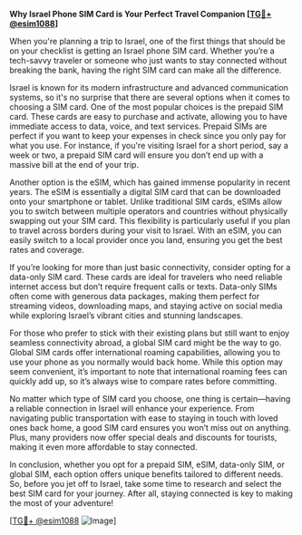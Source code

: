 **Why Israel Phone SIM Card is Your Perfect Travel Companion [[TG💪+ @esim1088](https://t.me/s/esim1088)]**

When you're planning a trip to Israel, one of the first things that should be on your checklist is getting an Israel phone SIM card. Whether you’re a tech-savvy traveler or someone who just wants to stay connected without breaking the bank, having the right SIM card can make all the difference. 

Israel is known for its modern infrastructure and advanced communication systems, so it's no surprise that there are several options when it comes to choosing a SIM card. One of the most popular choices is the prepaid SIM card. These cards are easy to purchase and activate, allowing you to have immediate access to data, voice, and text services. Prepaid SIMs are perfect if you want to keep your expenses in check since you only pay for what you use. For instance, if you're visiting Israel for a short period, say a week or two, a prepaid SIM card will ensure you don’t end up with a massive bill at the end of your trip.

Another option is the eSIM, which has gained immense popularity in recent years. The eSIM is essentially a digital SIM card that can be downloaded onto your smartphone or tablet. Unlike traditional SIM cards, eSIMs allow you to switch between multiple operators and countries without physically swapping out your SIM card. This flexibility is particularly useful if you plan to travel across borders during your visit to Israel. With an eSIM, you can easily switch to a local provider once you land, ensuring you get the best rates and coverage. 

If you’re looking for more than just basic connectivity, consider opting for a data-only SIM card. These cards are ideal for travelers who need reliable internet access but don’t require frequent calls or texts. Data-only SIMs often come with generous data packages, making them perfect for streaming videos, downloading maps, and staying active on social media while exploring Israel’s vibrant cities and stunning landscapes.

For those who prefer to stick with their existing plans but still want to enjoy seamless connectivity abroad, a global SIM card might be the way to go. Global SIM cards offer international roaming capabilities, allowing you to use your phone as you normally would back home. While this option may seem convenient, it’s important to note that international roaming fees can quickly add up, so it’s always wise to compare rates before committing.

No matter which type of SIM card you choose, one thing is certain—having a reliable connection in Israel will enhance your experience. From navigating public transportation with ease to staying in touch with loved ones back home, a good SIM card ensures you won’t miss out on anything. Plus, many providers now offer special deals and discounts for tourists, making it even more affordable to stay connected.

In conclusion, whether you opt for a prepaid SIM, eSIM, data-only SIM, or global SIM, each option offers unique benefits tailored to different needs. So, before you jet off to Israel, take some time to research and select the best SIM card for your journey. After all, staying connected is key to making the most of your adventure! 

[[TG💪+ @esim1088](https://t.me/s/esim1088) ![Image](https://i.postimg.cc/Y0z9fWf4/image.png)]